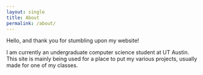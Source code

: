 ```yaml
---
layout: single
title: About
permalink: /about/
---
```


Hello, and thank you for stumbling upon my website!

I am currently an undergraduate computer science student at UT Austin.
This site is mainly being used for a place to put my various projects, usually made for one of my classes.


